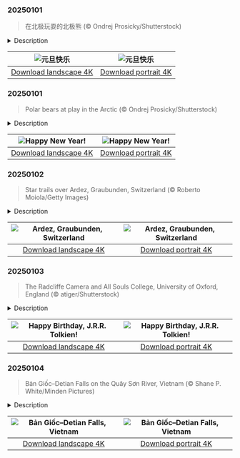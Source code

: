 

### 20250101

> 在北极玩耍的北极熊 (© Ondrej Prosicky/Shutterstock)

<details>
<summary>Description</summary>

> 元旦快乐！人类至少从公元前2000年开始庆祝新年，但不同的文化选择了与不同日期，通常与春分或是月相周期相关。公元前153年，罗马人将1月1日定为新年的开始，但在中世纪的欧洲，这一习俗逐渐被冷落。然而，自1582年起随着广泛采用格里高里历（公历），今天成为世界上大部分地区庆祝新年的日子。除了观看烟花、喝香槟和许下新年愿望外，其他全球性的传统还包括了品尝象征幸运的美食和互相赠送礼物。
> 
> 如果你想知道今日图片中的北极熊与新年有什么关系，答案很简单，那就是“北极熊跳水”活动。世界各国都会举办冬季跳水活动，参与者跳入冰冷甚至结冰的水中，以独特的方式迎接新年。美国、加拿大、荷兰和英国等地通常都会在元旦这天举行。无论你是作为爱好者参加为慈善筹款，抑或是体验新年的传统习俗，如果打算冒险尝试“北极熊跳水”活动，请记得提前准备好一条温暖的毛巾。
> 
> 

</details>

| ![元旦快乐](https://cn.bing.com/th?id=OHR.PolarBearSwim_ZH-CN1000349057_UHD.jpg&pid=hp&w=400&h=224&rs=1&c=4) | ![元旦快乐](https://cn.bing.com/th?id=OHR.PolarBearSwim_ZH-CN1000349057_1080x1920.jpg&pid=hp&w=155&h=315&rs=1&c=4) |
|:---------:|:---------:|
| [Download landscape 4K](https://cn.bing.com/th?id=OHR.PolarBearSwim_ZH-CN1000349057_UHD.jpg) | [Download portrait 4K](https://cn.bing.com/th?id=OHR.PolarBearSwim_ZH-CN1000349057_1080x1920.jpg) |

### 20250101

> Polar bears at play in the Arctic (© Ondrej Prosicky/Shutterstock)

<details>
<summary>Description</summary>

> Happy New Year's Day! Humans have celebrated the new year since at least 2000 BCE, but various cultures have chosen different days coinciding with equinoxes or lunar cycles. The Romans established January 1 as the beginning of the year in 153 BCE, but this fell out of favor throughout Europe during the medieval era. Since 1582 and the widespread adoption of the Gregorian calendar, however, much of the world now celebrates the new year today. In addition to watching fireworks, drinking champagne, and making resolutions in the wee hours of the morning, other global traditions include making noise, eating lucky foods, and giving gifts.
> 
> If you're wondering what polar bears like the ones in today's image have to do with the new year, the answer is simple: polar bear plunges. Countries around the world hold winter events where participants enter frigid, often icy bodies of water, and communities in the US, Canada, the Netherlands, and the United Kingdom do this on New Year's Day. Whether doing so as an enthusiast, to raise money for charity, or as part of a new year's tradition, keep a warm towel handy if you plan to take the plunge.
> 
> 

</details>

| ![Happy New Year!](https://cn.bing.com/th?id=OHR.PolarBearSwim_EN-US7610036047_UHD.jpg&pid=hp&w=400&h=224&rs=1&c=4) | ![Happy New Year!](https://cn.bing.com/th?id=OHR.PolarBearSwim_EN-US7610036047_1080x1920.jpg&pid=hp&w=155&h=315&rs=1&c=4) |
|:---------:|:---------:|
| [Download landscape 4K](https://cn.bing.com/th?id=OHR.PolarBearSwim_EN-US7610036047_UHD.jpg) | [Download portrait 4K](https://cn.bing.com/th?id=OHR.PolarBearSwim_EN-US7610036047_1080x1920.jpg) |

### 20250102

> Star trails over Ardez, Graubunden, Switzerland (© Roberto Moiola/Getty Images)

<details>
<summary>Description</summary>

> Perched on a terrace above the Inn Valley at 4,790 feet, Ardez is a hidden gem in eastern Switzerland renowned for its deep cultural roots and stunning preservation of history. This picturesque village, starring in today's image, showcases the rich traditions and unique language of Switzerland's Romansh-speaking communities. Its homes are adorned with sgraffiti—decorative designs etched into plaster—and colorful murals, both iconic art styles of the Engadin region. Dating back to 840 when it was first referred to as Ardezis, the village's history includes Steinsberg Castle, originally owned by the Bishop of Chur. Though destroyed during the Swabian War in 1499, the castle's tower has been restored multiple times and stands today as a proud reminder of its past. In 1975, Ardez was chosen as a Swiss model village for its exceptional preservation efforts, which have kept its historic charm intact.
> 
> The nearby Chastè site is a treasure trove of history, recognized as a Swiss heritage site of national significance. This fascinating location encompasses layers of human settlement, from the late Bronze Age through the early Iron Age and even includes artifacts from the Roman Empire. Against this backdrop, the star trails in today's photo illuminate the timeless allure of Ardez, where history and natural beauty converge.
> 
> 

</details>

| ![Ardez, Graubunden, Switzerland](https://cn.bing.com/th?id=OHR.ArdezSwitzerland_EN-US8405268165_UHD.jpg&pid=hp&w=400&h=224&rs=1&c=4) | ![Ardez, Graubunden, Switzerland](https://cn.bing.com/th?id=OHR.ArdezSwitzerland_EN-US8405268165_1080x1920.jpg&pid=hp&w=155&h=315&rs=1&c=4) |
|:---------:|:---------:|
| [Download landscape 4K](https://cn.bing.com/th?id=OHR.ArdezSwitzerland_EN-US8405268165_UHD.jpg) | [Download portrait 4K](https://cn.bing.com/th?id=OHR.ArdezSwitzerland_EN-US8405268165_1080x1920.jpg) |

### 20250103

> The Radcliffe Camera and All Souls College, University of Oxford, England (© atiger/Shutterstock)

<details>
<summary>Description</summary>

> 'Don't adventures ever have an end? I suppose not. Someone else always has to carry on the story.' Today, on Tolkien Day, fans around the world honor the master storyteller who crafted the epic adventures of Middle-earth: J.R.R. Tolkien. While Tolkien may have started the tale, it's his readers who carry it forward, generation after generation, diving into the pages of 'The Hobbit,' 'The Lord of the Rings,' and beyond. Tolkienists are encouraged to celebrate the author's birthday with a toast at 9 PM local time—to participate, all you must do is stand and raise a glass of your choice, say 'The Professor,' and take a sip.
> 
> For today's featured image, it is only fitting to visit a place that might have inspired the literary legend: the Radcliffe Camera, or Rad Cam, at the University of Oxford in England. Originally a science library, the domed, circular building now serves as a reading room for the Bodleian Library. This 18th-century building is said to be an inspiration for Sauron's temple to Morgoth on Númenor in Tolkien's fiction. Though Tolkien himself didn't study there—he was a student at Exeter College—he would have passed by the Rad Cam countless times during his years as a professor of English Language and Literature at Oxford. This building, with its extraordinary exterior, continues to captivate visitors and Tolkien enthusiasts alike.
> 
> 

</details>

| ![Happy Birthday, J.R.R. Tolkien!](https://cn.bing.com/th?id=OHR.TolkienOxford_EN-US6755564963_UHD.jpg&pid=hp&w=400&h=224&rs=1&c=4) | ![Happy Birthday, J.R.R. Tolkien!](https://cn.bing.com/th?id=OHR.TolkienOxford_EN-US6755564963_1080x1920.jpg&pid=hp&w=155&h=315&rs=1&c=4) |
|:---------:|:---------:|
| [Download landscape 4K](https://cn.bing.com/th?id=OHR.TolkienOxford_EN-US6755564963_UHD.jpg) | [Download portrait 4K](https://cn.bing.com/th?id=OHR.TolkienOxford_EN-US6755564963_1080x1920.jpg) |

### 20250104

> Bản Giốc–Detian Falls on the Quây Sơn River, Vietnam (© Shane P. White/Minden Pictures)

<details>
<summary>Description</summary>

> Welcome to a spot where rivers meet borders in the most stunning way: Bản Giốc–Detian Falls, featured in today's image. Tucked between the karst hills of Daxin County in China and Trùng Khánh district in Vietnam, these falls tumble along the Quây Sơn River. Over 95 feet tall and 980 feet wide, it holds the distinction of being the widest waterfall in Vietnam. Located just 169 miles north of Hanoi, this waterfall have gradually worn away their crest over the years, inching upstream. For most of the year, they flow as two distinct cascades, but come summer, when the rains swell the river, they merge into one big fall.
> 
> Even with better roads, easier public transport, and drone videos showing off the jaw-dropping beauty of the falls, Bản Giốc remains refreshingly off the beaten path. Mass tourism hasn't caught up yet, and on most weekdays, you'll find only a handful of visitors—just you, the locals, and the sound of cascading water.
> 
> 

</details>

| ![Bản Giốc–Detian Falls, Vietnam](https://cn.bing.com/th?id=OHR.VietnamFalls_EN-US9133406245_UHD.jpg&pid=hp&w=400&h=224&rs=1&c=4) | ![Bản Giốc–Detian Falls, Vietnam](https://cn.bing.com/th?id=OHR.VietnamFalls_EN-US9133406245_1080x1920.jpg&pid=hp&w=155&h=315&rs=1&c=4) |
|:---------:|:---------:|
| [Download landscape 4K](https://cn.bing.com/th?id=OHR.VietnamFalls_EN-US9133406245_UHD.jpg) | [Download portrait 4K](https://cn.bing.com/th?id=OHR.VietnamFalls_EN-US9133406245_1080x1920.jpg) |